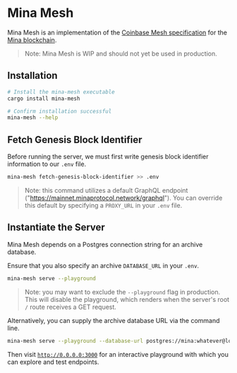 # Mina Mesh

Mina Mesh is an implementation of the
[Coinbase Mesh specification](https://docs.cdp.coinbase.com/mesh/docs/welcome) for the
[Mina blockchain](https://minaprotocol.com/).

> Note: Mina Mesh is WIP and should not yet be used in production.

## Installation

```sh
# Install the mina-mesh executable
cargo install mina-mesh

# Confirm installation successful
mina-mesh --help
```

## Fetch Genesis Block Identifier

Before running the server, we must first write genesis block identifier information to our `.env`
file.

```sh
mina-mesh fetch-genesis-block-identifier >> .env
```

> Note: this command utilizes a default GraphQL endpoint
> ("https://mainnet.minaprotocol.network/graphql"). You can override this default by specifying a
> `PROXY_URL` in your `.env` file.

## Instantiate the Server

Mina Mesh depends on a Postgres connection string for an archive database.

Ensure that you also specify an archive `DATABASE_URL` in your `.env`.

```sh
mina-mesh serve --playground
```

> Note: you may want to exclude the `--playground` flag in production. This will disable the
> playground, which renders when the server's root `/` route receives a GET request.

Alternatively, you can supply the archive database URL via the command line.

```sh
mina-mesh serve --playground --database-url postgres://mina:whatever@localhost:5432/archive
```

Then visit [`http://0.0.0.0:3000`](http://0.0.0.0:3000) for an interactive playground with which you
can explore and test endpoints.
